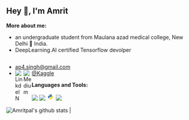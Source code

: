 
## Hey 👋, I'm Amrit

**More about me:**
- an undergraduate student from Maulana azad medical college, New Delhi 🚀 India.
- DeepLearning.AI certified Tensorflow devolper

```**Interest:**
```

- ap4.singh@gmail.com
- [@Kaggle](https://www.kaggle.com/amritpal333)
<a href="https://twitter.com/DrAmrit_pal">  <a href="https://www.linkedin.com/in/amritpal-singh-38284315a/">
  <img align="left" alt="LinkdeIN" width="22px" src="https://cdn.jsdelivr.net/npm/simple-icons@v3/icons/linkedin.svg" />
</a>  <a href="https://medium.com/@Amritpal001">
  <img align="left" alt="Medium" width="22px" src="https://cdn.jsdelivr.net/npm/simple-icons@v3/icons/medium.svg" />
</a>


**Languages and Tools:**

<code><img height="20" src="https://github.com/chiragsamal/Pothole-Detection/blob/master/Images/Tensorflow_logo.svg.png"></code>
<code><img height="20" src="https://github.com/chiragsamal/Pothole-Detection/blob/master/Images/pytorch.jpeg"></code>
<code><img height="20" src="https://raw.githubusercontent.com/github/explore/80688e429a7d4ef2fca1e82350fe8e3517d3494d/topics/python/python.png"></code>
<code><img height="20" src="https://github.com/chiragsamal/Pothole-Detection/blob/master/Images/Rlogo.png"></code>

![Amritpal's github stats](https://github-readme-stats.vercel.app/api?username=Amritpal-001&count_private=true&show_icons=true&hide_border=true&theme=chartreuse-dark) |
